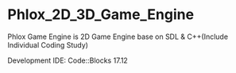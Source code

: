# Phlox_2D_3D_Game_Engine
Phlox Game Engine is 2D Game Engine base on SDL &amp; C++(Include Individual Coding Study)

Development IDE: Code::Blocks 17.12








